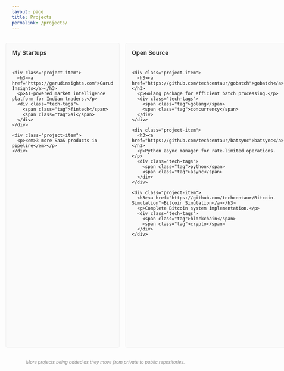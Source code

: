 ```yaml
---
layout: page
title: Projects
permalink: /projects/
---
```


<style>
.tag {
  display: inline-block;
  padding: 2px 6px;
  margin: 0 6px 6px 0;
  border-radius: 15px;
  background-color: white;
  color: #666;
  font-size: 0.7em;
  font-weight: 500;
  letter-spacing: 0.3px;
  transition: all 0.1s ease;
  border: 1px solid black;
}

.tag:hover {
  background-color: #eeeeee;
  color: #444;
  transform: translateY(-1px);
}

.projects-grid {
  display: grid;
  grid-template-columns: repeat(4, 1fr);
  gap: 1rem;
  margin: 2rem -1rem;
}

.project-column {
  background: #fafafa;
  padding: 1rem;
  border: 1px solid #eee;
  border-radius: 4px;
}

.project-column h2 {
  margin: 0 0 1.5rem 0;
  padding-bottom: 0.75rem;
  border-bottom: 1px solid #eee;
  font-size: 1.1em;
  font-weight: 600;
  color: #333;
  letter-spacing: 0.2px;
}

.project-item {
  margin-bottom: 1rem;
  padding-left: 0.5rem;
}

.project-item h3 {
  font-size: 1em;
  font-weight: 500;
  margin: 0 0 0.5rem 0;
  color: #00bfff;
}

.project-item h3 a {
  text-decoration: none;
  color: #00bfff;
  transition: color 0.2s;
}

.project-item h3 a:hover {
  color: #008cc6;
}

.project-item p {
  font-size: 0.9em;
  line-height: 1.5;
  color: #666;
  margin: 0.4rem 0;
}

.project-item .tech-tags {
  margin-top: 0.75rem;
}

.project-item:last-child {
  margin-bottom: 0;
}

.note {
  font-size: 0.85em;
  color: #888;
  text-align: center;
  margin-top: 3rem;
}

@media (max-width: 768px) {
  .projects-grid {
    grid-template-columns: 1fr;
    margin: 1rem 0;
    gap: 1.5rem;
  }
  
  .project-column {
    margin-bottom: 1rem;
  }
}
</style>

<div class="projects-grid">
  <!-- Startups Column (Keep Original) -->
  <div class="project-column">
    <h2>My Startups</h2>
    
    <div class="project-item">
      <h3><a href="https://garudinsights.com">Garud Insights</a></h3>
      <p>AI-powered market intelligence platform for Indian traders.</p>
      <div class="tech-tags">
        <span class="tag">fintech</span>
        <span class="tag">ai</span>
      </div>
    </div>

    <div class="project-item">
      <p><em>3 more SaaS products in pipeline</em></p>
    </div>
  </div>

  <!-- Open Source Column (Keep Original) -->
  <div class="project-column">
    <h2>Open Source</h2>
    
    <div class="project-item">
      <h3><a href="https://github.com/techcentaur/gobatch">gobatch</a></h3>
      <p>Golang package for efficient batch processing.</p>
      <div class="tech-tags">
        <span class="tag">golang</span>
        <span class="tag">concurrency</span>
      </div>
    </div>

    <div class="project-item">
      <h3><a href="https://github.com/techcentaur/batsync">batsync</a></h3>
      <p>Python async manager for rate-limited operations.</p>
      <div class="tech-tags">
        <span class="tag">python</span>
        <span class="tag">async</span>
      </div>
    </div>

    <div class="project-item">
      <h3><a href="https://github.com/techcentaur/Bitcoin-Simulation">Bitcoin Simulation</a></h3>
      <p>Complete Bitcoin system implementation.</p>
      <div class="tech-tags">
        <span class="tag">blockchain</span>
        <span class="tag">crypto</span>
      </div>
    </div>
  </div>

  <!-- Updated Work Experience Column -->
  <div class="project-column">
    <h2>Work Experience</h2>
    
    <div class="project-item">
      <h3>Software Engineer @ PolymerSearch</h3>
      <p>Oct 2021 - Present</p>
      <p>Core server development, AI insights, and NLP implementations</p>
      <div class="tech-tags">
        <span class="tag">golang</span>
        <span class="tag">redis</span>
        <span class="tag">mongodb</span>
      </div>
    </div>

    <div class="project-item">
      <h3>System Admin @ IIT Delhi</h3>
      <p>Sep 2017 - Jul 2021</p>
      <p>OAuth system and infrastructure management</p>
      <div class="tech-tags">
        <span class="tag">linux</span>
        <span class="tag">apache</span>
        <span class="tag">oauth</span>
      </div>
    </div>

    <div class="project-item">
      <h3>Internships</h3>
      <p>Nokia (Summer 2019) - Data Science</p>
      <p>Flipkart (Summer 2020) - Software Engineering</p>
      <div class="tech-tags">
        <span class="tag">hadoop</span>
        <span class="tag">data science</span>
      </div>
    </div>
  </div>

  <!-- Updated Education Column -->
  <div class="project-column">
    <h2>Education</h2>
    
    <div class="project-item">
      <h3>IIT Delhi</h3>
      <p>B.Tech & M.Tech in Computer Science</p>
      <p>2016 - 2021</p>
      <div class="tech-tags">
        <span class="tag">CSE</span>
        <span class="tag">Dual Degree</span>
      </div>
    </div>

    <div class="project-item">
      <h3>Master's Thesis</h3>
      <p>Benchmarking Auto-Scaling Capability of OpenFaaS</p>
      <div class="tech-tags">
        <span class="tag">FaaS</span>
        <span class="tag">benchmarking</span>
      </div>
    </div>

    <div class="project-item">
      <h3>Research Project</h3>
      <p>Music Generation Using GAN @ Bharti School</p>
      <div class="tech-tags">
        <span class="tag">ML</span>
        <span class="tag">GAN</span>
      </div>
    </div>
  </div>
</div>

<p class="note" style="font-style: italic; margin-top: 2rem;">More projects being added as they move from private to public repositories.</p>
